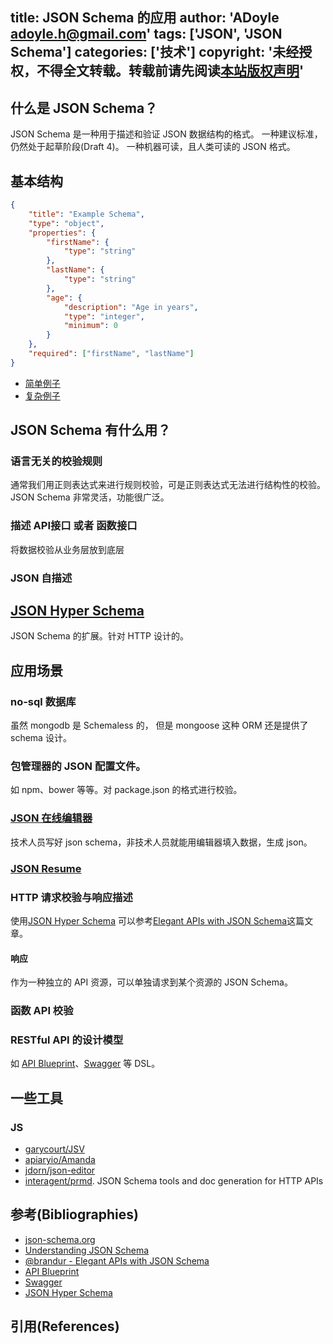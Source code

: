 title: JSON Schema 的应用
author: 'ADoyle <adoyle.h@gmail.com>'
tags: ['JSON', 'JSON Schema']
categories: ['技术']
copyright: '未经授权，不得全文转载。转载前请先阅读[本站版权声明](http://adoyle.me/blog/copyright.html)'
---

## 什么是 JSON Schema？
JSON Schema 是一种用于描述和验证 JSON 数据结构的格式。
一种建议标准，仍然处于起草阶段(Draft 4)。
一种机器可读，且人类可读的 JSON 格式。

<!-- more -->

## 基本结构
```json
{
    "title": "Example Schema",
    "type": "object",
    "properties": {
        "firstName": {
            "type": "string"
        },
        "lastName": {
            "type": "string"
        },
        "age": {
            "description": "Age in years",
            "type": "integer",
            "minimum": 0
        }
    },
    "required": ["firstName", "lastName"]
}
```

- [简单例子](http://json-schema.org/example1.html)
- [复杂例子](http://json-schema.org/example2.html)

## JSON Schema 有什么用？
### 语言无关的校验规则
通常我们用正则表达式来进行规则校验，可是正则表达式无法进行结构性的校验。
JSON Schema 非常灵活，功能很广泛。

### 描述 API接口 或者 函数接口
将数据校验从业务层放到底层

### JSON 自描述

## [JSON Hyper Schema][B6]
JSON Schema 的扩展。针对 HTTP 设计的。

## 应用场景
### no-sql 数据库
虽然 mongodb 是 Schemaless 的， 但是 mongoose 这种 ORM 还是提供了 schema 设计。

### 包管理器的 JSON 配置文件。
如 npm、bower 等等。对 package.json 的格式进行校验。

### [JSON 在线编辑器][json-editor]
技术人员写好 json schema，非技术人员就能用编辑器填入数据，生成 json。

### [JSON Resume][JSON-Resume]

### HTTP 请求校验与响应描述
使用[JSON Hyper Schema][B6]
可以参考[Elegant APIs with JSON Schema][B3]这篇文章。

#### 响应
作为一种独立的 API 资源，可以单独请求到某个资源的 JSON Schema。

### 函数 API 校验

### RESTful API 的设计模型
如 [API Blueprint][B4]、[Swagger][B5] 等 DSL。

## 一些工具
### JS
- [garycourt/JSV](https://github.com/garycourt/JSV)
- [apiaryio/Amanda](https://github.com/apiaryio/Amanda)
- [jdorn/json-editor][json-editor]
- [interagent/prmd](https://github.com/interagent/prmd). JSON Schema tools and doc generation for HTTP APIs


## 参考(Bibliographies)
- [json-schema.org][B1]
- [Understanding JSON Schema][B2]
- [@brandur - Elegant APIs with JSON Schema][B3]
- [API Blueprint][B4]
- [Swagger][B5]
- [JSON Hyper Schema][B6]

## 引用(References)
[^1]: [][R1]


<!-- 以下是相关链接 -->

[R1]: http://www.searchcio.com.cn/whatis/word_4547.htm

[B1]: http://json-schema.org/
[B2]: http://spacetelescope.github.io/understanding-json-schema/index.html
[B3]: https://brandur.org/elegant-apis
[B4]: http://apiblueprint.org/
[B5]: https://github.com/swagger-api/swagger-spec
[B6]: http://json-schema.org/latest/json-schema-hypermedia.html

[json-editor]: https://github.com/jdorn/json-editor
[JSON-Resume]: https://jsonresume.org/
